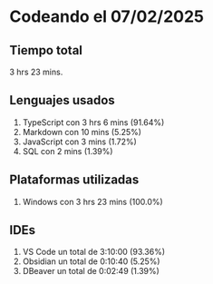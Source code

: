 # Codeando el 07/02/2025

## Tiempo total
3 hrs 23 mins.

## Lenguajes usados
1. TypeScript con 3 hrs 6 mins (91.64%)
1. Markdown con 10 mins (5.25%)
1. JavaScript con 3 mins (1.72%)
1. SQL con 2 mins (1.39%)

## Plataformas utilizadas
1. Windows con 3 hrs 23 mins (100.0%)

## IDEs
1. VS Code un total de 3:10:00 (93.36%)
1. Obsidian un total de 0:10:40 (5.25%)
1. DBeaver un total de 0:02:49 (1.39%)
